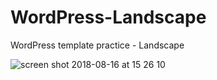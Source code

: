 # WordPress-Landscape
WordPress template practice - Landscape

![screen shot 2018-08-16 at 15 26 10](https://user-images.githubusercontent.com/16766170/44214827-ebd3d800-a168-11e8-9778-567e858e6297.png)
